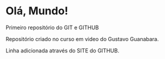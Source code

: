 # Olá, Mundo!
Primeiro repositório do GIT e GITHUB

Repositório criado no curso em video do Gustavo Guanabara.

Linha adicionada através do SITE do GITHUB.
